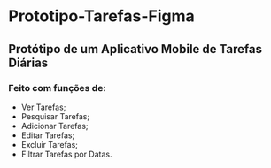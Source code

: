 # Prototipo-Tarefas-Figma

## Protótipo de um Aplicativo Mobile de Tarefas Diárias

### Feito com funções de:

* Ver Tarefas;
* Pesquisar Tarefas;
* Adicionar Tarefas;
* Editar Tarefas;
* Excluir Tarefas;
* Filtrar Tarefas por Datas.
